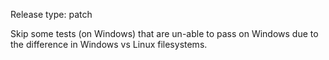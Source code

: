 Release type: patch

Skip some tests (on Windows) that are un-able to pass on Windows due to the
difference in Windows vs Linux filesystems.
